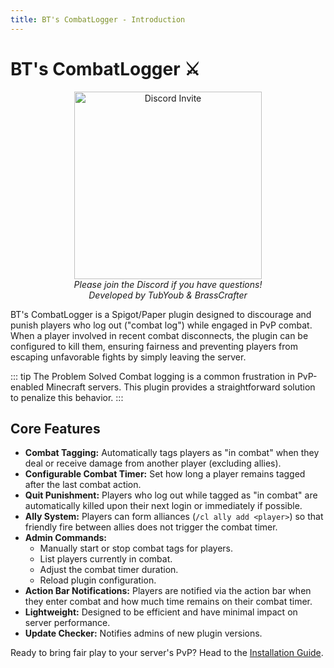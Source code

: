 ```yaml
---
title: BT's CombatLogger - Introduction
---
```


# BT's CombatLogger ⚔️

<p align="center">
    <a href="https://discord.pluginz.dev">
        <img src="https://i.imgur.com/JgDt1Fl.png" width="300" alt="Discord Invite">
    </a>
    <br>
    <i>Please join the Discord if you have questions!</i>
  <br>
  <i>Developed by TubYoub & BrassCrafter</i>
</p>

BT's CombatLogger is a Spigot/Paper plugin designed to discourage and punish players who log out ("combat log") while engaged in PvP combat. When a player involved in recent combat disconnects, the plugin can be configured to kill them, ensuring fairness and preventing players from escaping unfavorable fights by simply leaving the server.

::: tip The Problem Solved
Combat logging is a common frustration in PvP-enabled Minecraft servers. This plugin provides a straightforward solution to penalize this behavior.
:::

## Core Features

*   **Combat Tagging:** Automatically tags players as "in combat" when they deal or receive damage from another player (excluding allies).
*   **Configurable Combat Timer:** Set how long a player remains tagged after the last combat action.
*   **Quit Punishment:** Players who log out while tagged as "in combat" are automatically killed upon their next login or immediately if possible.
*   **Ally System:** Players can form alliances (`/cl ally add <player>`) so that friendly fire between allies does not trigger the combat timer.
*   **Admin Commands:**
    *   Manually start or stop combat tags for players.
    *   List players currently in combat.
    *   Adjust the combat timer duration.
    *   Reload plugin configuration.
*   **Action Bar Notifications:** Players are notified via the action bar when they enter combat and how much time remains on their combat timer.
*   **Lightweight:** Designed to be efficient and have minimal impact on server performance.
*   **Update Checker:** Notifies admins of new plugin versions.

Ready to bring fair play to your server's PvP? Head to the [Installation Guide](./installation.md).
